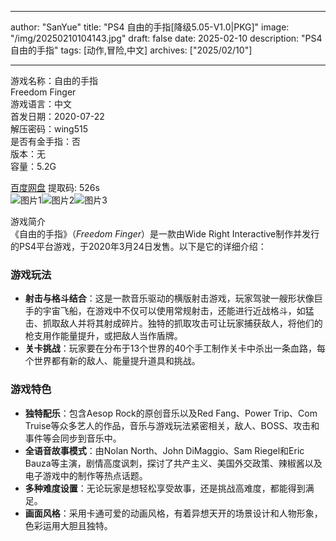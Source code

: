 
---
author: "SanYue"
title: "PS4 自由的手指[降级5.05-V1.0|PKG]"
image: "/img/20250210104143.jpg"
draft: false
date: 2025-02-10
description: "PS4 自由的手指"
tags: [动作,冒险,中文]
archives: ["2025/02/10"]

---

游戏名称：自由的手指   
Freedom Finger    
游戏语言：中文  
首发日期：2020-07-22  
解压密码：wing515  
是否有金手指：否  
版本：无   
容量：5.2G

[百度网盘](https://pan.baidu.com/s/1e3GOfDbaJ4spr1XpXfVHTQ) 提取码: 526s  
![图片1](/img/d86035.jpg)![图片2](/img/3dfbe5.jpg)![图片3](/img/7602fc.jpg)  

游戏简介  
《自由的手指》（*Freedom Finger*）是一款由Wide Right Interactive制作并发行的PS4平台游戏，于2020年3月24日发售。以下是它的详细介绍：

### 游戏玩法
- **射击与格斗结合**：这是一款音乐驱动的横版射击游戏，玩家驾驶一艘形状像巨手的宇宙飞船，在游戏中不仅可以使用常规射击，还能进行近战格斗，如猛击、抓取敌人并将其射成碎片。独特的抓取攻击可让玩家捕获敌人，将他们的枪支用作能量提升，或把敌人当作盾牌。
- **关卡挑战**：玩家要在分布于13个世界的40个手工制作关卡中杀出一条血路，每个世界都有新的敌人、能量提升道具和挑战。

### 游戏特色
- **独特配乐**：包含Aesop Rock的原创音乐以及Red Fang、Power Trip、Com Truise等众多艺人的作品，音乐与游戏玩法紧密相关，敌人、BOSS、攻击和事件等会同步到音乐中。
- **全语音故事模式**：由Nolan North、John DiMaggio、Sam Riegel和Eric Bauza等主演，剧情高度讽刺，探讨了共产主义、美国外交政策、辣椒酱以及电子游戏中的制作等热点话题。
- **多种难度设置**：无论玩家是想轻松享受故事，还是挑战高难度，都能得到满足。
- **画面风格**：采用卡通可爱的动画风格，有着异想天开的场景设计和人物形象，色彩运用大胆且独特。
